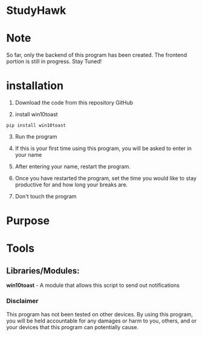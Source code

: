 # StudyHawk

# Note
So far, only the backend of this program has been created. The frontend portion is still in progress. Stay Tuned! 

# installation
1. Download the code from this repository GitHub

2. install win10toast
```
pip install win10toast
```
3. Run the program

4. If this is your first time using this program, you will be asked to enter in your name

5. After entering your name, restart the program.

6. Once you have restarted the program, set the time you would like to stay productive for and how long your breaks are. 

7. Don't touch the program

# Purpose

# Tools
## Libraries/Modules:
**win10toast** - A module that allows this script to send out notifications

### Disclaimer 
This program has not been tested on other devices. 
By using this program, you will be held accountable for any damages or harm to you, others, and or your devices that this program can potentially cause. 
